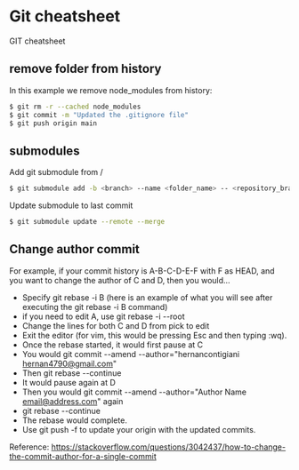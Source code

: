 # Git cheatsheet
GIT cheatsheet

## remove folder from history
In this example we remove node_modules from history:
```sh
$ git rm -r --cached node_modules
$ git commit -m "Updated the .gitignore file"
$ git push origin main
```

## submodules
Add git submodule from <repository>/<branch>
```sh
$ git submodule add -b <branch> --name <folder_name> -- <repository_branch_link> <folder_name>
```
Update submodule to last commit
```sh
$ git submodule update --remote --merge
```

## Change author commit
For example, if your commit history is A-B-C-D-E-F with F as HEAD, and you want to change the author of C and D, then you would...
- Specify git rebase -i B (here is an example of what you will see after executing the git rebase -i B command)
- if you need to edit A, use git rebase -i --root
- Change the lines for both C and D from pick to edit
- Exit the editor (for vim, this would be pressing Esc and then typing :wq).
- Once the rebase started, it would first pause at C
- You would git commit --amend --author="hernancontigiani <hernan4790@gmail.com>"
- Then git rebase --continue
- It would pause again at D
- Then you would git commit --amend --author="Author Name <email@address.com>" again
- git rebase --continue
- The rebase would complete.
- Use git push -f to update your origin with the updated commits.

Reference:
https://stackoverflow.com/questions/3042437/how-to-change-the-commit-author-for-a-single-commit
